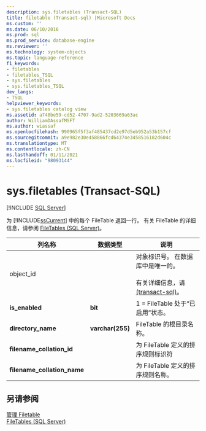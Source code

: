 ```yaml
---
description: sys.filetables (Transact-SQL)
title: filetable (Transact-sql) |Microsoft Docs
ms.custom: ''
ms.date: 06/10/2016
ms.prod: sql
ms.prod_service: database-engine
ms.reviewer: ''
ms.technology: system-objects
ms.topic: language-reference
f1_keywords:
- filetables
- filetables_TSQL
- sys.filetables
- sys.filetables_TSQL
dev_langs:
- TSQL
helpviewer_keywords:
- sys.filetables catalog view
ms.assetid: a740be59-cd52-4707-9ad2-5203669a63ac
author: WilliamDAssafMSFT
ms.author: wiassaf
ms.openlocfilehash: 990965f5f3af485437cd2e97d5eb952a53b157cf
ms.sourcegitcommit: a9e982e30e458866fcd64374e3458516182d604c
ms.translationtype: MT
ms.contentlocale: zh-CN
ms.lasthandoff: 01/11/2021
ms.locfileid: "98093144"
---
```

# <a name="sysfiletables-transact-sql"></a>sys.filetables (Transact-SQL)
[!INCLUDE [SQL Server](../../includes/applies-to-version/sqlserver.md)]

  为 [!INCLUDE[ssCurrent](../../includes/sscurrent-md.md)] 中的每个 FileTable 返回一行。 有关 FileTable 的详细信息，请参阅 [FileTables &#40;SQL Server&#41;](../../relational-databases/blob/filetables-sql-server.md)。    
  
|列名称|数据类型|说明|  
|-----------------|---------------|-----------------|  
|object_id||对象标识号。 在数据库中是唯一的。<br /><br /> 有关详细信息，请 [&#40;transact-sql&#41;](../../relational-databases/system-catalog-views/sys-objects-transact-sql.md)。|  
|**is_enabled**|**bit**|1 = FileTable 处于“已启用”状态。|  
|**directory_name**|**varchar(255)**|FileTable 的根目录名称。|  
|**filename_collation_id**||为 FileTable 定义的排序规则标识符|  
|**filename_collation_name**||为 FileTable 定义的排序规则名称。|  
  
## <a name="see-also"></a>另请参阅  
 [管理 Filetable](../../relational-databases/blob/manage-filetables.md)   
 [FileTables (SQL Server)](../../relational-databases/blob/filetables-sql-server.md)  
  
  
